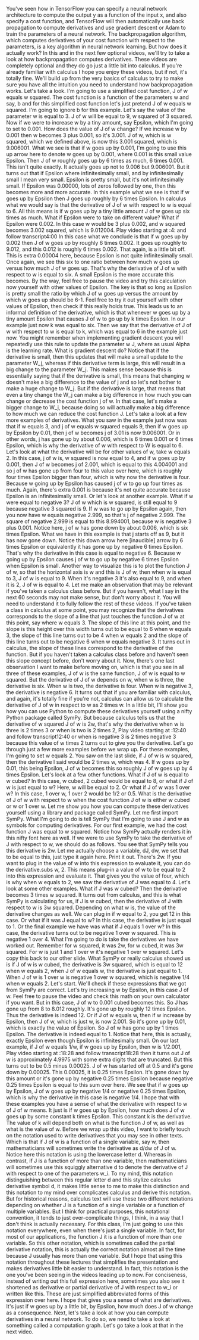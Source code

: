 You've seen how in TensorFlow you can specify a neural network architecture to compute the output y as a function of the input x, and also specify a cost function, and TensorFlow will then automatically use back propagation to compute derivatives and use gradient descent or Adam to train the parameters of a neural network. The backpropagation algorithm, which computes derivatives of your cost function with respect to the parameters, is a key algorithm in neural network learning. But how does it actually work? In this and in the next few optional videos, we'll try to take a look at how backpropagation computes derivatives. These videos are completely optional and they do go just a little bit into calculus. If you're already familiar with calculus I hope you enjoy these videos, but if not, it's totally fine. We'll build up from the very basics of calculus to try to make sure you have all the intuition you need to understand how backpropagation works. Let's take a look. I'm going to use a simplified cost function, J of w equals w squared. The cost function is a function of the parameters w and say, b and for this simplified cost function let's just pretend J of w equals w squared. I'm going to ignore b for this example. Let's say the value of the parameter w is equal to 3. J of w will be equal to 9, w squared of 3 squared. Now if we were to increase w by a tiny amount, say Epsilon, which I'm going to set to 0.001. How does the value of J of w change? If we increase w by 0.001 then w becomes 3 plus 0.001, so it's 3.001. J of w, which is w squared, which we defined above, is now this 3.001 squared, which is 9.006001. What we see is that if w goes up by 0.001, I'm going to use this up arrow here to denote w goes up by 0.001, where 0.001 is this small value Epsilon. Then J of w roughly goes up by 6 times as much, 6 times 0.001. This isn't quite exactly. It actually goes up not to 9.006 but 9.006001. But it turns out that if Epsilon where infinitesimally small, and by infinitesimally small I mean very small. Epsilon is pretty small, but it's not infinitesimally small. If Epsilon was 0.00000, lots of zeros followed by one, then this becomes more and more accurate. In this example what we see is that if w goes up by Epsilon then J goes up roughly by 6 times Epsilon. In calculus what we would say is that the derivative of J of w with respect to w is equal to 6. All this means is if w goes up by a tiny little amount J of w goes up six times as much. What if Epsilon were to take on different value? What if Epsilon were 0.002. In this case w would be 3 plus 0.002, and w squared becomes 3.002 squared, which is 9.012004.
Play video starting at :4: and follow transcript4:00
In this case what we conclude is that if w goes up by 0.002 then J of w goes up by roughly 6 times 0.002. It goes up roughly to 9.012, and this 0.012 is roughly 6 times 0.002. That again, is a little bit off. This is extra 0.00004 here, because Epsilon is not quite infinitesimally small. Once again, we see this six to one ratio between how much w goes up versus how much J of w goes up. That's why the derivative of J of w with respect to w is equal to six. A small Epsilon is the more accurate this becomes. By the way, feel free to pause the video and try this calculation now yourself with other values of Epsilon. The key is that so long as Epsilon is pretty small the ratio by which J of w goes up versus the amount by which w goes up should be 6-1. Feel free to try it out yourself with other values of Epsilon, then check if this really holds true. This leads us to an informal definition of the derivative, which is that whenever w goes up by a tiny amount Epsilon that causes J of w to go up by k times Epsilon. In our example just now k was equal to six. Then we say that the derivative of J of w with respect to w is equal to k, which was equal to 6 in the example just now. You might remember when implementing gradient descent you will repeatedly use this rule to update the parameter w J, where as usual Alpha is the learning rate. What is gradient descent do? Notice that if the derivative is small, then this updates that will make a small update to the parameter W_j, whereas if this derivative term is large, this will result in a big change to the parameter W_j. This makes sense because this is essentially saying that if the derivative is small, this means that changing w doesn't make a big difference to the value of j and so let's not bother to make a huge change to W_j. But if the derivative is large, that means that even a tiny change the W_j can make a big difference in how much you can change or decrease the cost function j of w. In that case, let's make a bigger change to W_j, because doing so will actually make a big difference to how much we can reduce the cost function J. Let's take a look at a few more examples of derivatives. What you saw in the example just now was that if w equals 3, and j of w equals w squared equals 9, then if w goes up by Epsilon by 0.01, then j of w becomes j of 3.01 is now 9.006001. Or in other words, j has gone up by about 0.006, which is 6 times 0.001 or 6 times Epsilon, which is why the derivative of w with respect to W is equal to 6. Let's look at what the derivative will be for other values of w, take w equals 2. In this case, j of w is, w squared is now equal to 4, and if w goes up by 0.001, then J of w becomes j of 2.001, which is equal to this 4.004001 and so j of w has gone up from four to this value over here, which is roughly four times Epsilon bigger than four, which is why now the derivative is four. Because w going up by Epsilon has caused j of w to go up four times as much. Again, there's extra 0.001 is because it's not quite accurate because Epsilon is an infinitesimally small. Or let's look at another example. What if w were equal to negative 3? J of w which is w squared, is still equal to 9 because negative 3 squared is 9. If w was to go up by Epsilon again, then you now have w equals negative 2.999, so that's j of negative 2.999. The square of negative 2.999 is equal to this 8.994001, because w is negative 3 plus 0.001. Notice here, j of w has gone down by about 0.006, which is six times Epsilon. What we have in this example is that j starts off as 9, but it has now gone down. Notice this down arrow here [inaudible] arrow by 6 times Epsilon or equivalently it has gone up by negative 6 times Epsilon. That's why the derivative in this case is equal to negative 6. Because w going up by Epsilon causes j of w to go up by negative 6 times Epsilon when Epsilon is small. Another way to visualize this is to plot the function J of w, so that the horizontal axis is w and this is J of w, then when w is equal to 3, J of w is equal to 9. When it's negative 3 it's also equal to 9, and when it is 2, J of w is equal to 4. Let me make an observation that may be relevant if you've taken a calculus class before. But if you haven't, what I say in the next 60 seconds may not make sense, but don't worry about it. You will need to understand it to fully follow the rest of these videos. If you've taken a class in calculus at some point, you may recognize that the derivatives corresponds to the slope of a line that just touches the function J of w at this point, say where w equals 3. The slope of this line at this point, and the slope is this height over this width turns out to be equal to 6 when w equals 3, the slope of this line turns out to be 4 when w equals 2 and the slope of this line turns out to be negative 6 when w equals negative 3. It turns out in calculus, the slope of these lines correspond to the derivative of the function. But if you haven't taken a calculus class before and haven't seen this slope concept before, don't worry about it. Now, there's one last observation I want to make before moving on, which is that you see in all three of these examples, J of w is the same function, J of w is equal to w squared. But the derivative of J of w depends on w, when w is three, the derivative is six. When w is two, the derivative is four. When w is negative 3, the derivative is negative 6. It turns out that if you are familiar with calculus, and again, it's totally fine if you're not, calculus can allow us to calculate the derivative of J of w in respect to w as 2 times w. In a little bit, I'll show you how you can use Python to compute these derivatives yourself using a nifty Python package called SymPy. But because calculus tells us that the derivative of w squared J of w is 2w, that's why the derivative when w is three is 2 times 3 or when is two is 2 times 2,
Play video starting at :12:40 and follow transcript12:40
or when is negative 3 is 2 times negative 3 because this value of w times 2 turns out to give you the derivative. Let's go through just a few more examples before we wrap up. For these examples, I'm going to set w equals 2. You saw on the last slide, if J of w is w squared, then the derivative I said would be 2 times w, which was 4. If w goes up by 0.01, this being Epsilon, J of w becomes this so roughly J of w goes up by 4 times Epsilon. Let's look at a few other functions. What if J of w is equal to w cubed? In this case, w cubed, 2 cubed would be equal to 8, or what if J of w is just equal to w? Here, w will be equal to 2. Or what if J of w was 1 over w? In this case, 1 over w, 1 over 2 would be 1/2 or 0.5. What is the derivative of J of w with respect to w when the cost function J of w is either w cubed or w or 1 over w. Let me show you how you can compute these derivatives yourself using a library and package called SymPy. Let me first import SymPy. What I'm going to do is tell SymPy that I'm going to use J and w as symbols for computing derivatives. For our first example, we had the cost function J was equal to w squared. Notice how SymPy actually renders it in this nifty font here as well. If we were to use SymPy to take the derivative of J with respect to w, we should do as follows. You see that SymPy tells you this derivative is 2w. Let me actually choose a variable, dJ, dw, we set that to be equal to this, just type it again here. Print it out. There's 2w. If you want to plug in the value of w into this expression to evaluate it, you can do the derivative.subs w, 2. This means plug-in a value of w to be equal to 2 into this expression and evaluate it. That gives you the value of four, which is why when w equals to 2, we saw the derivative of J was equal to 4. Let's look at some other examples. What if J was w cubed? Then the derivative becomes 3 times w squared. It turns out from calculus, and this is what SymPy is calculating for us, if J is w cubed, then the derivative of J with respect to w is 3w squared. Depending on what w is, the value of the derivative changes as well. We can plug in if w equal to 2, you get 12 in this case. Or what if it was J equal to w? In this case, the derivative is just equal to 1. Or the final example we have was what if J equals 1 over w? In this case, the derivative turns out to be negative 1 over w squared. This is negative 1 over 4. What I'm going to do is take the derivatives we have worked out. Remember for w squared, it was 2w, for w cubed, it was 3w squared. For w is just 1 and 1 over w it's negative 1 over w squared. Let's copy this back to our other slide. What SymPy or really calculus showed us is if J of w is w cubed, the derivative is 3w squared, which is equal to 12 when w equals 2, when J of w equals w, the derivative is just equal to 1. When J of w is 1 over w is negative 1 over w squared, which is negative 1/4 when w equals 2. Let's start. We'll check if these expressions that we got from SymPy are correct. Let's try increasing w by Epsilon, in this case J of w. Feel free to pause the video and check this math on your own calculator if you want. But in this case, J of w to 0.001 cubed becomes this. So J has gone up from 8 to 8.012 roughly. It's gone up by roughly 12 times Epsilon. Thus the derivative is indeed 12. Or if J of w equals w, then if w increase by Epsilon, then J of w, which is just w, is now 2.001. So it's gone up by 0.01, which is exactly the value of Epsilon. So J of w has gone up by 1 times Epsilon. The derivative is indeed equal to 1. Notice that here, this is actually, exactly Epsilon even though Epsilon is infinitesimally small. On our last example, if J of w equals 1/w, if w goes up by Epsilon, then w is 1/2.001,
Play video starting at :18:28 and follow transcript18:28
then it turns out J of w is approximately 4.9975 with some extra digits that are truncated. But this turns out to be 0.5 minus 0.00025. J of w has started off at 0.5 and it's gone down by 0.00025. This 0.00025, it is 0.25 times Epsilon. It's gone down by this amount or it's gone up by negative 0.25 times Epsilon because negative 0.25 times Epsilon is equal to this sum over here. We see that if w goes up by Epsilon, J of w goes up by negative 1/4 or negative 0.25 times Epsilon, which is why the derivative in this case is negative 1/4. I hope that with these examples you have a sense of what the derivative with respect to w of J of w means. It just is if w goes up by Epsilon, how much does J of w goes up by some constant k times Epsilon. This constant k is the derivative. The value of k will depend both on what is the function J of w, as well as what is the value of w. Before we wrap up this video, I want to briefly touch on the notation used to write derivatives that you may see in other texts. Which is that if J of w is a function of a single variable, say w, then mathematicians will sometimes write the derivative as d/dw of J of w. Notice here this notation is using the lowercase letter d. Whereas in contrast, if J is a function of more than one variable, then mathematicians will sometimes use this squiggly alternative d to denote the derivative of J with respect to one of the parameters w_i. To my mind, this notation distinguishing between this regular letter d and this stylize calculus derivative symbol d, it makes little sense to me to make this distinction and this notation to my mind over complicates calculus and derive this notation. But for historical reasons, calculus text will use these two different notations depending on whether J is a function of a single variable or a function of multiple variables. But I think for practical purposes, this notational convention, it tends to just over-complicate things, I think, in a way that I don't think is actually necessary. For this class, I'm just going to use this notation everywhere, even when there's just a single variable. In fact, for most of our applications, the function J it is a function of more than one variable. So this other notation, which is sometimes called the partial derivative notation, this is actually the correct notation almost all the time because J usually has more than one variable. But I hope that using this notation throughout these lectures that simplifies the presentation and makes derivatives little bit easier to understand. In fact, this notation is the one you've been seeing in the videos leading up to now. For conciseness, instead of writing out this full expression here, sometimes you also see it shortened as derivative or partial derivative of J with respect to w_i or written like this. These are just simplified abbreviated forms of this expression over here. I hope that gives you a sense of what are derivatives. It's just if w goes up by a little bit, by Epsilon, how much does J of w change as a consequence. Next, let's take a look at how you can compute derivatives in a neural network. To do so, we need to take a look at something called a computation graph. Let's go take a look at that in the next video.